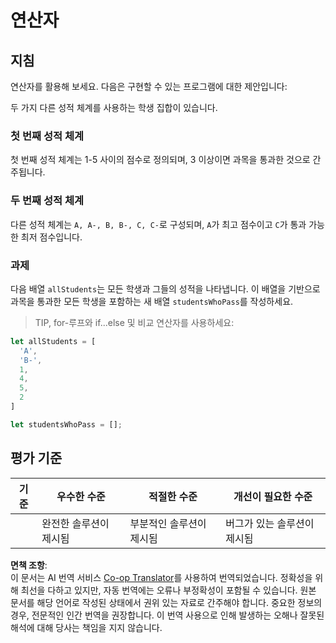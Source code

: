 <!--
CO_OP_TRANSLATOR_METADATA:
{
  "original_hash": "bf62b82567e6f9bdf4abda9ae0ccb64a",
  "translation_date": "2025-08-23T22:39:58+00:00",
  "source_file": "2-js-basics/3-making-decisions/assignment.md",
  "language_code": "ko"
}
-->
# 연산자

## 지침

연산자를 활용해 보세요. 다음은 구현할 수 있는 프로그램에 대한 제안입니다:

두 가지 다른 성적 체계를 사용하는 학생 집합이 있습니다.

### 첫 번째 성적 체계

첫 번째 성적 체계는 1-5 사이의 점수로 정의되며, 3 이상이면 과목을 통과한 것으로 간주됩니다.

### 두 번째 성적 체계

다른 성적 체계는 `A, A-, B, B-, C, C-`로 구성되며, `A`가 최고 점수이고 `C`가 통과 가능한 최저 점수입니다.

### 과제

다음 배열 `allStudents`는 모든 학생과 그들의 성적을 나타냅니다. 이 배열을 기반으로 과목을 통과한 모든 학생을 포함하는 새 배열 `studentsWhoPass`를 작성하세요.

> TIP, for-루프와 if...else 및 비교 연산자를 사용하세요:

```javascript
let allStudents = [
  'A',
  'B-',
  1,
  4,
  5,
  2
]

let studentsWhoPass = [];
```

## 평가 기준

| 기준      | 우수한 수준                  | 적절한 수준                  | 개선이 필요한 수준             |
| --------- | ---------------------------- | ---------------------------- | ------------------------------ |
|           | 완전한 솔루션이 제시됨       | 부분적인 솔루션이 제시됨     | 버그가 있는 솔루션이 제시됨    |

**면책 조항**:  
이 문서는 AI 번역 서비스 [Co-op Translator](https://github.com/Azure/co-op-translator)를 사용하여 번역되었습니다. 정확성을 위해 최선을 다하고 있지만, 자동 번역에는 오류나 부정확성이 포함될 수 있습니다. 원본 문서를 해당 언어로 작성된 상태에서 권위 있는 자료로 간주해야 합니다. 중요한 정보의 경우, 전문적인 인간 번역을 권장합니다. 이 번역 사용으로 인해 발생하는 오해나 잘못된 해석에 대해 당사는 책임을 지지 않습니다.